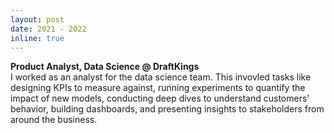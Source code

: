 ```yaml
---
layout: post
date: 2021 - 2022
inline: true
---
```


**Product Analyst, Data Science @ DraftKings**   
I worked as an analyst for the data science team. This invovled tasks like designing KPIs to measure against, running experiments to quantify the impact of new models, conducting deep dives to understand customers' behavior, building dashboards, and presenting insights to stakeholders from around the business.
